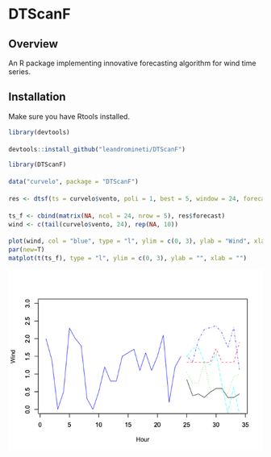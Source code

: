 
DTScanF
=======

Overview
--------

An R package implementing innovative forecasting algorithm for wind time series.

Installation
------------

Make sure you have Rtools installed.

``` r
library(devtools)

devtools::install_github("leandromineti/DTScanF")
```

``` r
library(DTScanF)

data("curvelo", package = "DTScanF")

res <- dtsf(ts = curvelo$vento, poli = 1, best = 5, window = 24, forecast = 10)

ts_f <- cbind(matrix(NA, ncol = 24, nrow = 5), res$forecast)
wind <- c(tail(curvelo$vento, 24), rep(NA, 10))

plot(wind, col = "blue", type = "l", ylim = c(0, 3), ylab = "Wind", xlab = "Hour")
par(new=T)
matplot(t(ts_f), type = "l", ylim = c(0, 3), ylab = "", xlab = "")
```

![](README_files/figure-markdown_github/unnamed-chunk-2-1.png)
